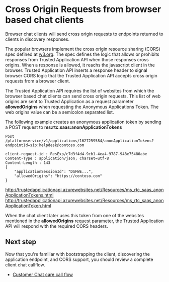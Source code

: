 # Cross Origin Requests from browser based chat clients

Browser chat clients will send cross origin requests to endpoints returned to clients in discovery responses.
 
The popular browsers implement the cross origin resource sharing (CORS) spec defined at [w3.org](http://www.w3.org/TR/cors/). The spec defines the logic that allows or prohibits responses from Trusted Application API when those responses cross origins. When a response is allowed, it reachs the javascript client in the browser. Trusted Application API inserts a response header to signal browser CORS logic that the Trusted Application API accepts cross origin requests from a browser client.
 
 
The Trusted Application API requires the list of websites from which the browser based chat clients can send cross origin requests. This list of web origins are sent to Trusted Application as a request parameter **allowedOrigins** when requesting the Anonymous Applications Token. The web origins value can be a semicolon separated list.
 
The following example creates an anonymous application token by sending a POST request to **ms:rtc:saas:anonApplicationTokens**
 
```http
Post /platformservice/v1/applications/1627259584/anonApplicationTokens?endpointId=sip:helpdesk@contoso.com
 
client-request-id : ResExp/c7d3f4d4-9cb1-4ea4-9787-948e75480abe
Content-Type : application/json; charset=utf-8
Content-Length : 143
{
    "applicationSessionId": "DSFWE...",
    "allowedOrigins": "https://contoso.com"
}
``` 
 
http://trustedapplicationapi.azurewebsites.net/Resources/ms_rtc_saas_anonApplicationTokens.html
http://trustedapplicationapi.azurewebsites.net/Resources/ms_rtc_saas_anonApplicationToken.html
 
 
When the chat client later uses this token from one of the websites mentioned in the **allowedOrigins** request parameter, the Trusted Application API will respond with the required CORS headers.
 
## Next step
Now that you're familiar with bootstrapping the client, discovering the application endpoint, and CORS support, you should review a complete client chat callflow.
- [Customer Chat care call flow](CallFlow1.md) 
 